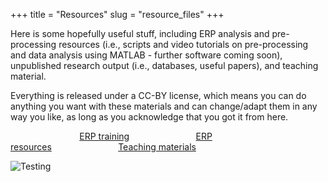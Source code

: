 +++
title = "Resources"
slug = "resource_files"
+++

Here is some hopefully useful stuff, including ERP analysis and pre-processing resources (i.e., scripts and video tutorials on pre-processing and data analysis using MATLAB - further software coming soon), unpublished research output (i.e., databases, useful papers), and teaching material. 

Everything is released under a CC-BY license, which means you can do anything you want with these materials and can change/adapt them in any way you like, as long as you acknowledge that you got it from here.

&nbsp;&nbsp;&nbsp;&nbsp;&nbsp;&nbsp;&nbsp;&nbsp;&nbsp;&nbsp;&nbsp;&nbsp;&nbsp;&nbsp;&nbsp;&nbsp;&nbsp;&nbsp;&nbsp;&nbsp;&nbsp;&nbsp;&nbsp;&nbsp;&nbsp;&nbsp;&nbsp;&nbsp;[ERP training](/erpdocs.md/)&nbsp;&nbsp;&nbsp;&nbsp;&nbsp;&nbsp;&nbsp;&nbsp;&nbsp;&nbsp;&nbsp;&nbsp;&nbsp;&nbsp;&nbsp;&nbsp;&nbsp;&nbsp;&nbsp;&nbsp;&nbsp;&nbsp;&nbsp;&nbsp;&nbsp;&nbsp;&nbsp;[ERP resources](/research.md/)&nbsp;&nbsp;&nbsp;&nbsp;&nbsp;&nbsp;&nbsp;&nbsp;&nbsp;&nbsp;&nbsp;&nbsp;&nbsp;&nbsp;&nbsp;&nbsp;&nbsp;&nbsp;&nbsp;&nbsp;&nbsp;&nbsp;&nbsp;&nbsp;&nbsp;&nbsp;&nbsp;[Teaching materials](/research.md/)

![Testing](/images/succulent.JPG)